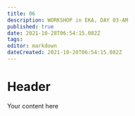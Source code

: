 ```yaml
---
title: 06 
description: WORKSHOP in EKA, DAY 03-AM
published: true
date: 2021-10-28T06:54:15.082Z
tags: 
editor: markdown
dateCreated: 2021-10-28T06:54:15.082Z
---
```


# Header
Your content here